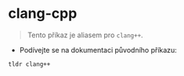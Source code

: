 # clang-cpp

> Tento příkaz je aliasem pro `clang++`.

- Podívejte se na dokumentaci původního příkazu:

`tldr clang++`
